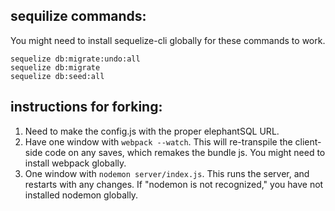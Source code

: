 ## sequilize commands:
You might need to install sequelize-cli globally for these commands to work.
```
sequelize db:migrate:undo:all
sequelize db:migrate
sequelize db:seed:all
```

## instructions for forking:
  1. Need to make the config.js with the proper elephantSQL URL.
  2. Have one window with ```webpack --watch```. This will re-transpile the client-side code on any saves, which remakes the bundle js. You might need to install webpack globally.
  3. One window with ```nodemon server/index.js```. This runs the server, and restarts with any changes. If "nodemon is not recognized," you have not installed nodemon globally.